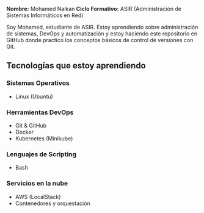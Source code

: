 
**Nombre:** Mohamed Naikan
**Ciclo Formativo:** ASIR (Administración de Sistemas Informáticos en Red)  


Soy Mohamed, estudiante de ASIR. Estoy aprendiendo sobre administración de sistemas, DevOps y automatización y estoy haciendo este repositorio en GitHub donde practico los conceptos básicos de control de versiones con Git.


## Tecnologías que estoy aprendiendo

### Sistemas Operativos
- Linux (Ubuntu)
### Herramientas DevOps
- Git & GitHub
- Docker
- Kubernetes (Minikube)

### Lenguajes de Scripting
- Bash

### Servicios en la nube
- AWS (LocalStack)
- Contenedores y orquestación
